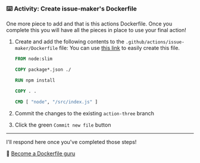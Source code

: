 ### :keyboard: Activity: Create issue-maker's Dockerfile

One more piece to add and that is this actions Dockerfile. Once you complete this you will have all the pieces in place to use your final action!

1. Create and add the following contents to the `.github/actions/issue-maker/Dockerfile` file:
   You can use [this link]({{quicklink}}) to easily create this file.

   ```dockerfile
   FROM node:slim

   COPY package*.json ./

   RUN npm install

   COPY . .

   CMD [ "node", "/src/index.js" ]
   ```

2. Commit the changes to the existing `action-three` branch
3. Click the green `Commit new file` button

---

I'll respond here once you've completed those steps!

📖 [Become a Dockerfile guru](https://docs.docker.com/engine/reference/builder/)
